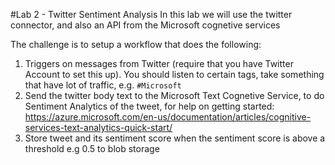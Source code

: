 #Lab 2 - Twitter Sentiment Analysis
In this lab we will use the twitter connector, and also an API from the Microsoft cognetive services

The challenge is to setup a workflow that does the following: 

1) Triggers on messages from Twitter (require that you have Twitter Account to set this up). You should listen to certain tags, take something that have lot of traffic, e.g. `#Microsoft`
2) Send the twitter body text to the Microsoft Text Cognetive Service, to do Sentiment Analytics of the tweet, for help on getting started: https://azure.microsoft.com/en-us/documentation/articles/cognitive-services-text-analytics-quick-start/ 
3) Store tweet and its sentiment score when the sentiment score is above a threshold e.g 0.5 to blob storage
